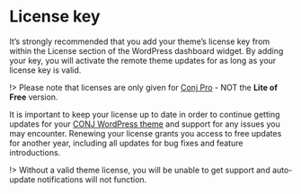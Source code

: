 # License key

It’s strongly recommended that you add your theme’s license key from within the License section of the WordPress dashboard widget. By adding your key, you will activate the remote theme updates for as long as your license key is valid.

!> Please note that licenses are only given for [Conj Pro](https://www.mypreview.one/conj.html) - NOT the **Lite of Free** version.

It is important to keep your license up to date in order to continue getting updates for your [CONJ WordPress theme](https://www.mypreview.one/conj.html) and support for any issues you may encounter. Renewing your license grants you access to  free updates for another year, including all updates for bug fixes and feature introductions.

!> Without a valid theme license, you will be unable to get support and auto-update notifications will not function.
